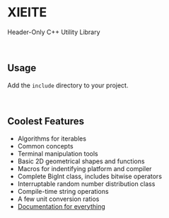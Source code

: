 # XIEITE
Header-Only C++ Utility Library

<br/>

## Usage
Add the `include` directory to your project.

<br/>

## Coolest Features
- Algorithms for iterables
- Common concepts
- Terminal manipulation tools
- Basic 2D geometrical shapes and functions
- Macros for indentifying platform and compiler
- Complete BigInt class, includes bitwise operators
- Interruptable random number distribution class
- Compile-time string operations
- A few unit conversion ratios
- [Documentation for everything](https://github.com/Eczbek/xieite/tree/main/docs)
